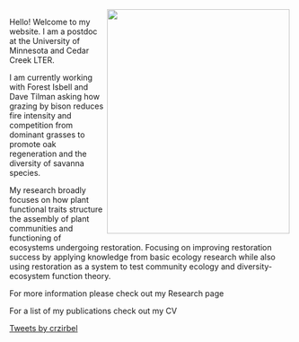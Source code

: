 <img align="right" height="400" width="325" hspace="5" src="images/Zirbel_4.jpg">

Hello! Welcome to my website. I am a postdoc at the University of Minnesota and Cedar Creek LTER.

I am currently working with Forest Isbell and Dave Tilman asking how grazing by bison reduces fire intensity and competition from
dominant grasses to promote oak regeneration and the diversity of savanna species.

My research broadly focuses on how plant functional traits structure the assembly of plant communities and functioning of ecosystems
undergoing restoration. Focusing on improving restoration success by applying knowledge from basic ecology research while also
using restoration as a system to test community ecology and diversity-ecosystem function theory. 

For more information please check out my Research page

For a list of my publications check out my CV

<a class="twitter-timeline" href="https://twitter.com/crzirbel?ref_src=twsrc%5Etfw">Tweets by crzirbel</a> <script async src="https://platform.twitter.com/widgets.js" charset="utf-8"></script>
